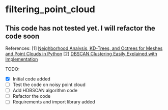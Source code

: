 # filtering_point_cloud
## This code has not tested yet. I will refactor the code soon

References:
[1] [Neighborhood Analysis, KD-Trees, and Octrees for Meshes and Point Clouds in Python](https://towardsdatascience.com/neighborhood-analysis-kd-trees-and-octrees-for-meshes-and-point-clouds-in-python-19fa96527b77)
[2] [DBSCAN Clustering Easily Explained with Implementation](https://www.youtube.com/watch?v=C3r7tGRe2eI)

TODO:
- [x] Initial code added
- [ ] Test the code on noisy point cloud
- [ ] Add HDBSCAN algorithm code
- [ ] Refactor the code
- [ ] Requirements and import library added
